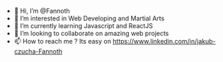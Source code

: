- 👋 Hi, I’m @Fannoth
- 👀 I’m interested in Web Developing and Martial Arts
- 🌱 I’m currently learning Javascript and ReactJS
- 💞️ I’m looking to collaborate on amazing web projects
- 📫 How to reach me ? Its easy on https://www.linkedin.com/in/jakub-czucha-Fannoth

<!---
Fannoth/Fannoth is a ✨ special ✨ repository because its `README.md` (this file) appears on your GitHub profile.
You can click the Preview link to take a look at your changes.
--->
